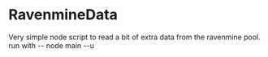 # RavenmineData
Very simple node script to read a bit of extra data from the ravenmine pool.  
run with --  node main --u <Wallet Address>
